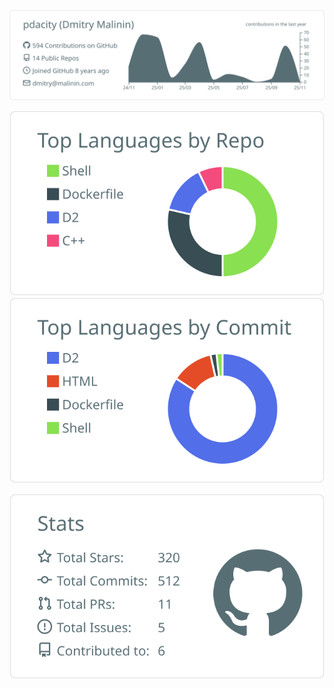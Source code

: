 [![](https://raw.githubusercontent.com/pdacity/pdacity/master/profile-summary-card-output/default/0-profile-details.svg)](https://github.com/pdacity/)

[![](https://raw.githubusercontent.com/pdacity/pdacity/master/profile-summary-card-output/default/1-repos-per-language.svg)](https://github.com/pdacity/) [![](https://raw.githubusercontent.com/pdacity/pdacity/master/profile-summary-card-output/default/2-most-commit-language.svg)](https://github.com/pdacity/)

[![](https://raw.githubusercontent.com/pdacity/pdacity/master/profile-summary-card-output/default/3-stats.svg)](https://github.com/pdacity/)
